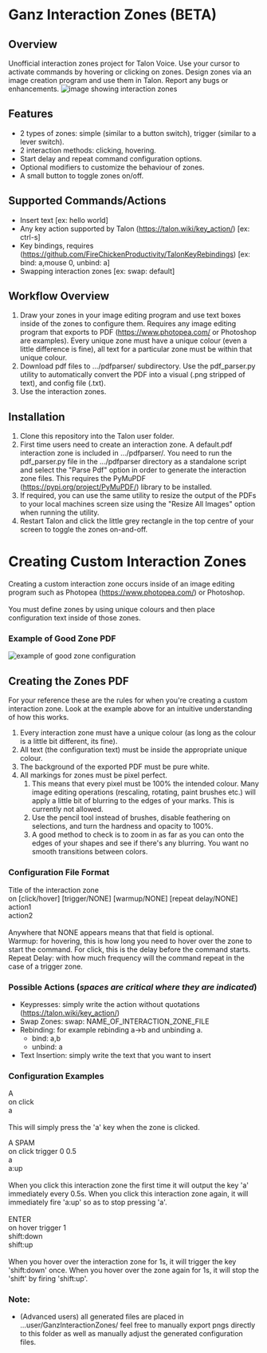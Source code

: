 # Ganz Interaction Zones (BETA)

## Overview
Unofficial interaction zones project for Talon Voice. Use your cursor to activate commands by hovering or clicking on zones. Design zones via an image creation program and use them in Talon. Report any bugs or enhancements.
![image showing interaction zones](http://ganeshsaraswat.ca/InternetImages/zones.gif)

## Features
* 2 types of zones: simple (similar to a button switch), trigger (similar to a lever switch).
* 2 interaction methods: clicking, hovering.
* Start delay and repeat command configuration options.
* Optional modifiers to customize the behaviour of zones.
* A small button to toggle zones on/off.

## Supported Commands/Actions
* Insert text [ex: hello world]
* Any key action supported by Talon (https://talon.wiki/key_action/) [ex: ctrl-s]
* Key bindings, requires (https://github.com/FireChickenProductivity/TalonKeyRebindings) [ex: bind: a,mouse 0, unbind: a]
* Swapping interaction zones [ex: swap: default]

## Workflow Overview
1. Draw your zones in your image editing program and use text boxes inside of the zones to configure them. Requires any image editing program that exports to PDF (https://www.photopea.com/ or Photoshop are examples). Every unique zone must have a unique colour (even a little difference is fine), all text for a particular zone must be within that unique colour.
2. Download pdf files to …/pdfparser/ subdirectory. Use the pdf_parser.py utility to automatically convert the PDF into a visual (.png stripped of text), and config file (.txt).
3. Use the interaction zones.

## Installation
1. Clone this repository into the Talon user folder.
3. First time users need to create an interaction zone. A default.pdf interaction zone is included in .../pdfparser/. You need to run the pdf_parser.py file in the .../pdfparser directory as a standalone script and select the "Parse Pdf" option in order to generate the interaction zone files. This requires the PyMuPDF (https://pypi.org/project/PyMuPDF/) library to be installed.
4. If required, you can use the same utility to resize the output of the PDFs to your local machines screen size using the "Resize All Images" option when running the utility.
5. Restart Talon and click the little grey rectangle in the top centre of your screen to toggle the zones on-and-off.

# Creating Custom Interaction Zones
Creating a custom interaction zone occurs inside of an image editing program such as Photopea (https://www.photopea.com/) or Photoshop.<br /><br />
You must define zones by using unique colours and then place configuration text inside of those zones.

### Example of Good Zone PDF
![example of good zone configuration](http://ganeshsaraswat.ca/InternetImages/zconfiguration.jpg)

## Creating the Zones PDF
For your reference these are the rules for when you're creating a custom interaction zone. Look at the example above for an intuitive understanding of how this works.
1. Every interaction zone must have a unique colour (as long as the colour is a little bit different, its fine).
2. All text (the configuration text) must be inside the appropriate unique colour.
3. The background of the exported PDF must be pure white.
3. All markings for zones must be pixel perfect. 
	1. This means that every pixel must be 100% the intended colour. Many image editing operations (rescaling, rotating, paint brushes etc.) will apply a little bit of blurring to the edges of your marks. This is currently not allowed.
	2. Use the pencil tool instead of brushes, disable feathering on selections, and turn the hardness and opacity to 100%. 
	3. A good method to check is to zoom in as far as you can onto the edges of your shapes and see if there's any blurring. You want no smooth transitions between colors.

### Configuration File Format
Title of the interaction zone<br />
on [click/hover] [trigger/NONE] [warmup/NONE] [repeat delay/NONE]<br />
action1<br />
action2<br />
<br />
Anywhere that NONE appears means that that field is optional.<br />
Warmup: for hovering, this is how long you need to hover over the zone to start the command. For click, this is the delay before the command starts.<br />
Repeat Delay: with how much frequency will the command repeat in the case of a trigger zone.

### Possible Actions (***spaces are critical where they are indicated***)
* Keypresses: simply write the action without quotations (https://talon.wiki/key_action/)
* Swap Zones: swap: NAME_OF_INTERACTION_ZONE_FILE
* Rebinding: for example rebinding a->b and unbinding a.
	* bind: a,b
	* unbind: a
* Text Insertion: simply write the text that you want to insert

### Configuration Examples
A<br />
on click<br />
a<br />
<br />This will simply press the 'a' key when the zone is clicked.

A SPAM<br />
on click trigger 0 0.5<br />
a<br />
a:up<br />
<br />When you click this interaction zone the first time it will output the key 'a' immediately every 0.5s. When you click this interaction zone again, it will immediately fire 'a:up' so as to stop pressing 'a'.
<br />
<br />ENTER<br />
on hover trigger 1<br />
shift:down<br />
shift:up<br />
<br />When you hover over the interaction zone for 1s, it will trigger the key 'shift:down' once. When you hover over the zone again for 1s, it will stop the 'shift' by firing 'shift:up'.


### Note:
* (Advanced users) all generated files are placed in ...user/GanzInteractionZones/ feel free to manually export pngs directly to this folder as well as manually adjust the generated configuration files.
